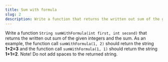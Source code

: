 ```yaml
---
title: Sum with formula
slug: 2
description: Write a function that returns the written out sum of the given integers and the sum.
---
```


Write a function `String sumWithFormula(int first, int second)` that returns the written out sum of the given integers and the sum. As an example, the function call `sumWithFormula(1, 2)` should return the string **1+2=3** and the function call `sumWithFormula(1, 1)` should return the string **1+1=2**. Note! Do not add spaces to the returned string.
